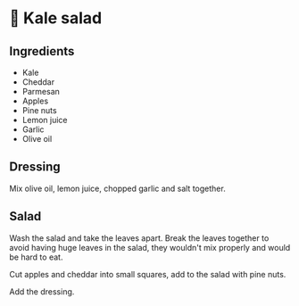 # 🥬 Kale salad

## Ingredients

* Kale
* Cheddar
* Parmesan
* Apples
* Pine nuts
* Lemon juice
* Garlic
* Olive oil

## Dressing

Mix olive oil, lemon juice, chopped garlic and salt together.

## Salad

Wash the salad and take the leaves apart. Break the leaves together to
avoid having huge leaves in the salad, they wouldn't mix properly and
would be hard to eat.

Cut apples and cheddar into small squares, add to the salad with pine
nuts.

Add the dressing.
